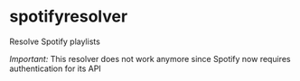 # spotifyresolver
Resolve Spotify playlists

*Important:* This resolver does not work anymore since Spotify now requires authentication for its API
